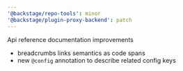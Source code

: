 ```yaml
---
'@backstage/repo-tools': minor
'@backstage/plugin-proxy-backend': patch
---
```


Api reference documentation improvements

- breadcrumbs links semantics as code spans
- new `@config` annotation to describe related config keys
